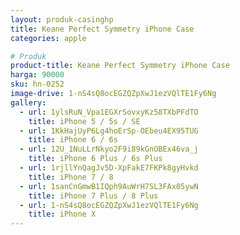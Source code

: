 ```yaml
---
layout: produk-casinghp
title: Keane Perfect Symmetry iPhone Case
categories: apple

# Produk
product-title: Keane Perfect Symmetry iPhone Case
harga: 90000
sku: hn-0252
image-drive: 1-nS4sQ8ocEGZQZpXwJ1ezVQlTE1Fy6Ng
gallery:
  - url: 1ylsRuN_Vpa1EGXrSovxyKz58TXbPFdTO
    title: iPhone 5 / 5s / SE
  - url: 1KkHajUyP6Lg4hoErSp-OEbeu4EX95TUG
    title: iPhone 6 / 6s
  - url: 12U_1NuLLrNkyo2F9i89kGnOBEx46va_j
    title: iPhone 6 Plus / 6s Plus
  - url: 1rjllYnQagJv5D-XpFakE7FKPk8gyHvkd
    title: iPhone 7 / 8
  - url: 1sanCnGmwB1IQph9AuWrH7SL3FAx05ywN
    title: iPhone 7 Plus / 8 Plus
  - url: 1-nS4sQ8ocEGZQZpXwJ1ezVQlTE1Fy6Ng
    title: iPhone X
---
```


